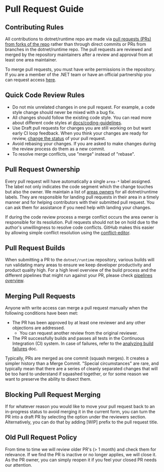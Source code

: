 # Pull Request Guide

## Contributing Rules
All contributions to dotnet/runtime repo are made via [pull requests (PRs) from forks of the repo](https://docs.github.com/en/pull-requests/collaborating-with-pull-requests/proposing-changes-to-your-work-with-pull-requests/creating-a-pull-request-from-a-fork) rather than through direct commits or PRs from branches in the dotnet/runtime repo. The pull requests are reviewed and merged by the repository maintainers after a review and approval from at least one area maintainer.

To merge pull requests, you must have write permissions in the repository. If you are a member of the .NET team or have an official partnership you can request access [here](https://repos.opensource.microsoft.com/dotnet/teams/dotnet-corefx/join/).

## Quick Code Review Rules

* Do not mix unrelated changes in one pull request. For example, a code style change should never be mixed with a bug fix.
* All changes should follow the existing code style. You can read more about different code styles at [docs/coding-guidelines](../../coding-guidelines/).
* Use Draft pull requests for changes you are still working on but want early CI loop feedback. When you think your changes are ready for review, [change the status](https://help.github.com/en/github/collaborating-with-issues-and-pull-requests/changing-the-stage-of-a-pull-request) of your pull request.
* Avoid rebasing your changes. If you are asked to make changes during the review process do them as a new commit.
* To resolve merge conflicts, use "merge" instead of "rebase".

## Pull Request Ownership

Every pull request will have automatically a single `area-*` label assigned. The label not only indicates the code segment which the change touches but also the owner. We maintain a list of [areas owners](../../area-owners.md) for all dotnet/runtime labels. They are responsible for landing pull requests in their area in a timely manner and for helping contributors with their submitted pull request. You can ask them for assistance if you need help with landing your changes.

If during the code review process a merge conflict occurs the area owner is responsible for its resolution. Pull requests should not be on hold due to the author's unwillingness to resolve code conflicts. GitHub makes this easier by allowing simple conflict resolution using the [conflict-editor](https://help.github.com/en/github/collaborating-with-issues-and-pull-requests/resolving-a-merge-conflict-on-github).

## Pull Request Builds

When submitting a PR to the `dotnet/runtime` repository, various builds will run validating many areas to ensure we keep developer productivity and product quality high. For a high level overview of the build process and the different pipelines that might run against your PR, please check [pipelines overview](pipelines-overview.md).

## Merging Pull Requests

Anyone with write access can merge a pull request manually when the following conditions have been met:

* The PR has been approved by at least one reviewer and any other objections are addressed.
    * You can request another review from the original reviewer.
* The PR successfully builds and passes all tests in the Continuous Integration (CI) system. In case of failures, refer to the [analyzing build failures](failure-analysis.md) doc.

Typically, PRs are merged as one commit (squash merges). It creates a simpler history than a Merge Commit. "Special circumstances" are rare, and typically mean that there are a series of cleanly separated changes that will be too hard to understand if squashed together, or for some reason we want to preserve the ability to disect them.

## Blocking Pull Request Merging

If for whatever reason you would like to move your pull request back to an in-progress status to avoid merging it in the current form, you can turn the PR into a draft PR by selecting the option under the reviewers section. Alternatively, you can do that by adding [WIP] prefix to the pull request title.

## Old Pull Request Policy

From time to time we will review older PR's (> 1 month) and check them for relevance. If we find the PR is inactive or no longer applies, we will close it. As the PR owner, you can simply reopen it if you feel your closed PR needs our attention.
